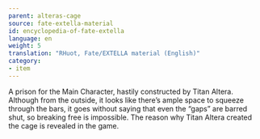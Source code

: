 ```yaml
---
parent: alteras-cage
source: fate-extella-material
id: encyclopedia-of-fate-extella
language: en
weight: 5
translation: "RHuot, Fate/EXTELLA material (English)"
category:
- item
---
```


A prison for the Main Character, hastily constructed by Titan Altera.
Although from the outside, it looks like there’s ample space to squeeze through the bars, it goes without saying that even the “gaps” are barred shut, so breaking free is impossible.
The reason why Titan Altera created the cage is revealed in the game.
